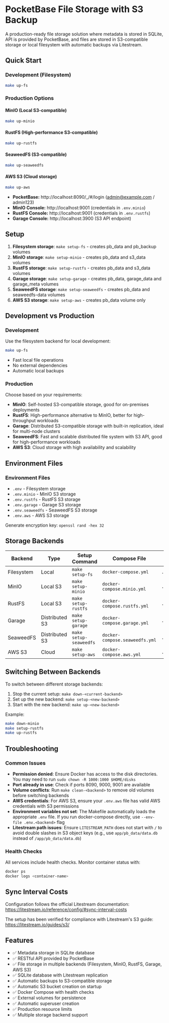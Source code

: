 # PocketBase File Storage with S3 Backup

A production-ready file storage solution where metadata is stored in SQLite, API is provided by PocketBase, and files are stored in S3-compatible storage or local filesystem with automatic backups via Litestream.

## Quick Start

### Development (Filesystem)
```bash
make up-fs
```

### Production Options

#### MinIO (Local S3-compatible)
```bash
make up-minio
```

#### RustFS (High-performance S3-compatible)
```bash
make up-rustfs
```

#### SeaweedFS (S3-compatible)
```bash
make up-seaweedfs
```

#### AWS S3 (Cloud storage)
```bash
make up-aws
```

- **PocketBase:** http://localhost:8090/_/#/login (admin@example.com / admin123)
- **MinIO Console:** http://localhost:9001 (credentials in `.env.minio`)
- **RustFS Console:** http://localhost:9001 (credentials in `.env.rustfs`)
- **Garage Console:** http://localhost:3900 (S3 API endpoint)

## Setup

1. **Filesystem storage**: `make setup-fs` - creates pb_data and pb_backup volumes
2. **MinIO storage**: `make setup-minio` - creates pb_data and s3_data volumes
3. **RustFS storage**: `make setup-rustfs` - creates pb_data and s3_data volumes
4. **Garage storage**: `make setup-garage` - creates pb_data, garage_data and garage_meta volumes
5. **SeaweedFS storage**: `make setup-seaweedfs` - creates pb_data and seaweedfs-data volumes
6. **AWS S3 storage**: `make setup-aws` - creates pb_data volume only

## Development vs Production

### Development
Use the filesystem backend for local development:
```bash
make up-fs
```
- Fast local file operations
- No external dependencies
- Automatic local backups

### Production
Choose based on your requirements:

- **MinIO**: Self-hosted S3-compatible storage, good for on-premises deployments
- **RustFS**: High-performance alternative to MinIO, better for high-throughput workloads
- **Garage**: Distributed S3-compatible storage with built-in replication, ideal for multi-node clusters
- **SeaweedFS**: Fast and scalable distributed file system with S3 API, good for high-performance workloads
- **AWS S3**: Cloud storage with high availability and scalability

## Environment Files

### Environment Files

- `.env` - Filesystem storage
- `.env.minio` - MinIO S3 storage
- `.env.rustfs` - RustFS S3 storage
- `.env.garage` - Garage S3 storage
- `.env.seaweedfs` - SeaweedFS S3 storage
- `.env.aws` - AWS S3 storage

Generate encryption key: `openssl rand -hex 32`

## Storage Backends

| Backend | Type | Setup Command | Compose File | Environment File |
|---------|------|---------------|--------------|------------------|
| Filesystem | Local | `make setup-fs` | `docker-compose.yml` | `.env` |
| MinIO | Local S3 | `make setup-minio` | `docker-compose.minio.yml` | `.env.minio` |
| RustFS | Local S3 | `make setup-rustfs` | `docker-compose.rustfs.yml` | `.env.rustfs` |
| Garage | Distributed S3 | `make setup-garage` | `docker-compose.garage.yml` | `.env.garage` |
| SeaweedFS | Distributed S3 | `make setup-seaweedfs` | `docker-compose.seaweedfs.yml` | `.env.seaweedfs` |
| AWS S3 | Cloud | `make setup-aws` | `docker-compose.aws.yml` | `.env.aws` |

## Switching Between Backends

To switch between different storage backends:

1. Stop the current setup: `make down-<current-backend>`
2. Set up the new backend: `make setup-<new-backend>`
3. Start with the new backend: `make up-<new-backend>`

Example:
```bash
make down-minio
make setup-rustfs
make up-rustfs
```

## Troubleshooting

### Common Issues

- **Permission denied**: Ensure Docker has access to the disk directories. You may need to run `sudo chown -R 1000:1000 $HOME/disks`
- **Port already in use**: Check if ports 8090, 9000, 9001 are available
- **Volume conflicts**: Run `make clean-<backend>` to remove old volumes before switching backends
- **AWS credentials**: For AWS S3, ensure your `.env.aws` file has valid AWS credentials with S3 permissions
- **Environment variables not set**: The Makefile automatically loads the appropriate `.env` file. If you run docker-compose directly, use `--env-file .env.<backend>` flag
- **Litestream path issues**: Ensure `LITESTREAM_PATH` does not start with `/` to avoid double slashes in S3 object keys (e.g., use `app/pb_data/data.db` instead of `/app/pb_data/data.db`)

### Health Checks

All services include health checks. Monitor container status with:
```bash
docker ps
docker logs <container-name>
```

## Sync Interval Costs

Configuration follows the official Litestream documentation: https://litestream.io/reference/config/#sync-interval-costs

The setup has been verified for compliance with Litestream's S3 guide: https://litestream.io/guides/s3/

## Features

- ✅ Metadata storage in SQLite database
- ✅ RESTful API provided by PocketBase
- ✅ File storage in multiple backends (Filesystem, MinIO, RustFS, Garage, AWS S3)
- ✅ SQLite database with Litestream replication
- ✅ Automatic backups to S3-compatible storage
- ✅ Automatic S3 bucket creation on startup
- ✅ Docker Compose with health checks
- ✅ External volumes for persistence
- ✅ Automatic superuser creation
- ✅ Production resource limits
- ✅ Multiple storage backend support